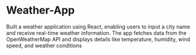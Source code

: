 # Weather-App
Built a weather application using React, enabling users to input a city name and receive real-time weather information. The app fetches data from the OpenWeatherMap API and displays details like temperature, humidity, wind speed, and weather conditions
